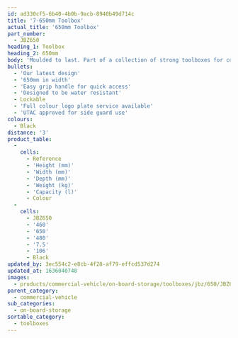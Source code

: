 ```yaml
---
id: ad330cf5-6b40-4b0b-9acb-8940b49d714c
title: '7-650mm Toolbox'
actual_title: '650mm Toolbox'
part_number:
  - JBZ650
heading_1: Toolbox
heading_2: 650mm
body: 'Moulded to last. Part of a collection of strong toolboxes for commercial vehicles, featuring our latest design.'
bullets:
  - 'Our latest design'
  - '650mm in width'
  - 'Easy grip handle for quick access'
  - 'Designed to be water resistant'
  - Lockable
  - 'Full colour logo plate service available'
  - 'UTAC approved for side guard use'
colours:
  - Black
distance: '3'
product_table:
  -
    cells:
      - Reference
      - 'Height (mm)'
      - 'Width (mm)'
      - 'Depth (mm)'
      - 'Weight (kg)'
      - 'Capacity (l)'
      - Colour
  -
    cells:
      - JBZ650
      - '460'
      - '650'
      - '480'
      - '7.5'
      - '106'
      - Black
updated_by: 3ec554c2-e8cb-4f28-af79-effcd537d274
updated_at: 1636040748
images:
  - products/commercial-vehicle/on-board-storage/toolboxes/jbz/650/JBZ650.png
parent_category:
  - commercial-vehicle
sub_categories:
  - on-board-storage
sortable_category:
  - toolboxes
---
```

